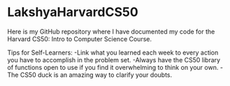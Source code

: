 # LakshyaHarvardCS50
Here is my GitHub repository where I have documented my code for the Harvard CS50: Intro to Computer Science Course.

Tips for Self-Learners:
-Link what you learned each week to every action you have to accomplish in the problem set. 
-Always have the CS50 library of functions open to use if you find it overwhelming to think on your own. 
-The CS50 duck is an amazing way to clarify your doubts. 
